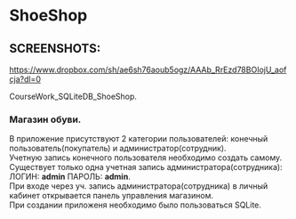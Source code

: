 # ShoeShop
## **SCREENSHOTS:**
https://www.dropbox.com/sh/ae6sh76aoub5ogz/AAAb_RrEzd78BOIojU_aofcja?dl=0

CourseWork_SQLiteDB_ShoeShop. 
### Магазин обуви.  
В приложение присутствуют 2 категории пользователей: конечный пользователь(покупатель) и администратор(сотрудник).  
Учетную запись конечного пользователя необходимо создать самому.  
Существует только одна учетная запись администратора(сотрудника): ЛОГИН: **admin** ПАРОЛЬ: **admin**.  
При входе через уч. запись администратора(сотрудника) в личный кабинет открывается панель управления магазином.  
При создании приложеня необходимо было пользоваться SQLite.

